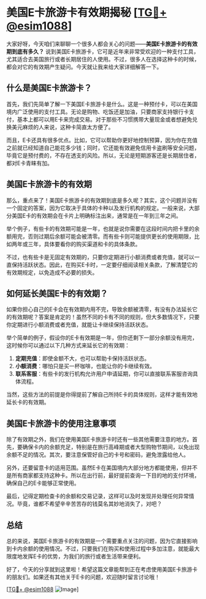 # 美国E卡旅游卡有效期揭秘 [[TG💪+ @esim1088](https://t.me/s/esim1088)]

大家好呀，今天咱们来聊聊一个很多人都会关心的问题——**美国E卡旅游卡的有效期到底有多久？** 说到美国E卡旅游卡，它可是近年来非常受欢迎的一种支付工具，尤其适合去美国旅行或者长期居住的人使用。不过，很多人在选择这种卡的时候，都会对它的有效期产生疑问。今天就让我来给大家详细解答一下。

## 什么是美国E卡旅游卡？

首先，我们先简单了解一下美国E卡旅游卡是什么。这是一种预付卡，可以在美国境内广泛使用的支付工具。无论是购物、吃饭还是加油，只要商家支持银行卡支付，基本上都可以用E卡来完成交易。对于那些不习惯携带大量现金或者想避免兑换美元麻烦的人来说，这种卡简直太方便了。

而且，E卡还具有很多优点。比如，它可以帮助你更好地控制预算，因为你在充值之前就已经知道自己能花多少钱；同时，它还能有效避免信用卡盗刷等安全问题，毕竟它是预付费的，不存在透支的风险。所以，无论是短期游客还是长期居住者，都对E卡青睐有加。

## 美国E卡旅游卡的有效期

那么，重点来了！美国E卡旅游卡的有效期到底是多久呢？其实，这个问题并没有一个固定的答案，因为它取决于具体的卡种以及发行机构的规定。一般来说，大部分美国E卡的有效期会在卡片上明确标注出来，通常是在一年到三年之间。

举个例子，有些卡的有效期可能是一年，也就是说你需要在这段时间内把卡里的余额用完，否则过期后余额可能会被清零。而有些卡则可能提供更长的使用期限，比如两年或三年，具体要看你的购买渠道和卡的具体条款。

不过，也有些卡是无固定有效期的，只要你定期进行小额消费或者充值，就可以一直保持活跃状态。因此，在购买E卡时，一定要仔细阅读相关条款，了解清楚它的有效期规定，以免造成不必要的损失。

## 如何延长美国E卡的有效期？

如果你担心自己的E卡会在有效期内用不完，导致余额被清零，有没有办法延长它的有效期呢？答案是肯定的！虽然不同的卡有不同的规则，但大多数情况下，只要你定期进行小额消费或者充值，就能让卡继续保持活跃状态。

举个简单的例子，假设你的E卡有效期是一年，但你还剩下一部分余额没有用完，这时候你可以通过以下几种方式来延长它的有效期：

1. **定期充值**：即使金额不大，也可以帮助卡保持活跃状态。
2. **小额消费**：哪怕只是买一杯咖啡，也能让你的卡继续有效。
3. **联系客服**：有些卡的发行机构允许用户申请延期，你可以直接联系客服咨询具体流程。

当然，这些方法的前提是你得提前了解自己所持E卡的具体规则，这样才能有效地延长卡的有效期。

## 美国E卡旅游卡的使用注意事项

除了有效期之外，我们在使用美国E卡旅游卡时还有一些其他需要注意的地方。首先，要确保卡内的余额充足，特别是在旅行高峰期或者大型购物节期间，以免出现余额不足的情况。其次，要注意保管好自己的卡号和密码，避免泄露给他人。

另外，还要留意卡的适用范围。虽然E卡在美国境内大部分地方都能使用，但并不是所有商家都支持这种卡。所以在出行前，最好提前查询一下目的地的支付环境，确保自己的E卡能够正常使用。

最后，记得定期检查卡的余额和交易记录，这样可以及时发现并处理任何异常情况。毕竟，谁都不希望辛辛苦苦存的钱莫名其妙地消失了，对吧？

## 总结

总的来说，美国E卡旅游卡的有效期是一个需要重点关注的问题，因为它直接影响到卡内余额的使用情况。不过，只要我们在购买和使用过程中多加注意，就能最大限度地发挥E卡的优势，为我们的旅行或者生活带来便利。

好了，今天的分享就到这里啦！希望这篇文章能帮到正在考虑使用美国E卡旅游卡的朋友们。如果还有其他关于E卡的问题，欢迎随时留言讨论哦！

[[TG💪+ @esim1088](https://t.me/s/esim1088) ![Image](https://i.postimg.cc/4NQfJmqS/Snipaste-2025-05-13-00-14-12.png)]